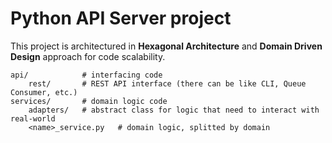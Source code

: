 # Python API Server project

This project is architectured in **Hexagonal Architecture** and **Domain Driven Design** approach for code scalability.

```text
api/            # interfacing code
    rest/       # REST API interface (there can be like CLI, Queue Consumer, etc.)
services/       # domain logic code
    adapters/   # abstract class for logic that need to interact with real-world
    <name>_service.py   # domain logic, splitted by domain
```